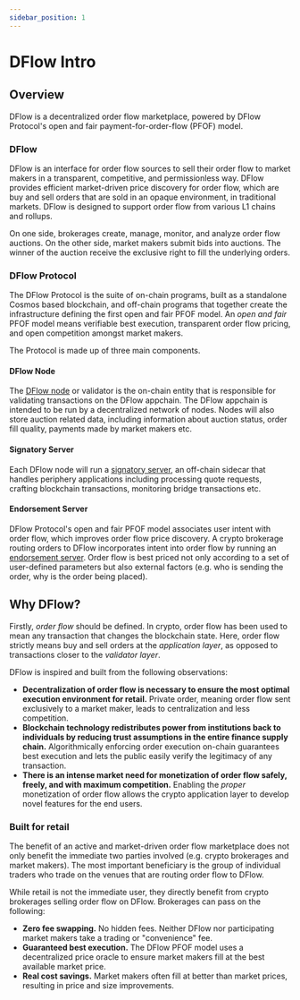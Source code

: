 ```yaml
---
sidebar_position: 1
---
```


# DFlow Intro

## Overview

DFlow is a decentralized order flow marketplace, powered by DFlow Protocol's open and fair payment-for-order-flow (PFOF) model.

<!-- ![Image title](/diagrams/DFlow-Overview.svg) -->

### DFlow

DFlow is an interface for order flow sources to sell their order flow to market makers in a transparent, competitive, and permissionless way. DFlow provides efficient market-driven price discovery for order flow, which are buy and sell orders that are sold in an opaque environment, in traditional markets. DFlow is designed to support order flow from various L1 chains and rollups.

On one side, brokerages create, manage, monitor, and analyze order flow auctions. On the other side, market makers submit bids into auctions. The winner of the auction receive the exclusive right to fill the underlying orders.

### DFlow Protocol

The DFlow Protocol is the suite of on-chain programs, built as a standalone Cosmos based blockchain, and off-chain programs that together create the infrastructure defining the first open and fair PFOF model. An _open and fair_ PFOF model means verifiable best execution, transparent order flow pricing, and open competition amongst market makers.

The Protocol is made up of three main components.

#### DFlow Node

The [DFlow node](/docs/architecture/dflow-node.md) or validator is the on-chain entity that is responsible for validating transactions on the DFlow appchain. The DFlow appchain is intended to be run by a decentralized network of nodes. Nodes will also store auction related data, including information about auction status, order fill quality, payments made by market makers etc.

#### Signatory Server

Each DFlow node will run a [signatory server](/docs/architecture/signatory-server.md), an off-chain sidecar that handles periphery applications including processing quote requests, crafting blockchain transactions, monitoring bridge transactions etc.

#### Endorsement Server

DFlow Protocol's open and fair PFOF model associates user intent with order flow, which improves order flow price discovery. A crypto brokerage routing orders to DFlow incorporates intent into order flow by running an [endorsement server](/docs/architecture/endorsement-server.md). Order flow is best priced not only according to a set of user-defined parameters but also external factors (e.g. who is sending the order, why is the order being placed).

## Why DFlow?

Firstly, _order flow_ should be defined. In crypto, order flow has been used to mean any transaction that changes the blockchain state. Here, order flow strictly means buy and sell orders at the _application layer_, as opposed to transactions closer to the _validator layer_.

DFlow is inspired and built from the following observations:

- **Decentralization of order flow is necessary to ensure the most optimal execution environment for retail.** Private order, meaning order flow sent exclusively to a market maker, leads to centralization and less competition.
- **Blockchain technology redistributes power from institutions back to individuals by reducing trust assumptions in the entire finance supply chain.** Algorithmically enforcing order execution on-chain guarantees best execution and lets the public easily verify the legitimacy of any transaction.
- **There is an intense market need for monetization of order flow safely, freely, and with maximum competition.** Enabling the _proper_ monetization of order flow allows the crypto application layer to develop novel features for the end users.

### Built for retail

The benefit of an active and market-driven order flow marketplace does not only benefit the immediate two parties involved (e.g. crypto brokerages and market makers). The most important beneficiary is the group of individual traders who trade on the venues that are routing order flow to DFlow.

While retail is not the immediate user, they directly benefit from crypto brokerages selling order flow on DFlow. Brokerages can pass on the following:

- **Zero fee swapping.** No hidden fees. Neither DFlow nor participating market makers take a trading or "convenience" fee.
- **Guaranteed best execution.** The DFlow PFOF model uses a decentralized price oracle to ensure market makers fill at the best available market price.
- **Real cost savings.** Market makers often fill at better than market prices, resulting in price and size improvements.

<!-- ![Image title](/diagrams/DFlow-Protocol.svg) -->
